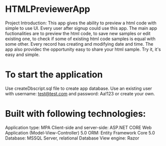 # HTMLPreviewerApp
 Project Introduction:
 This app gives the ability to preview a html code with simple to use UI. Every user after signup could use this app. The main app fuctionalities are to preview the html code, to save new samples or edit existing one, to check if some of existing html code samples is equal with some other. Every record has creating and modifying date and time. The app also provideс the opportunity easy to share your html sample. Try it, it's easy and simple.

# To start the application
Use createDbscript.sql file to create app database.
Use an existing user with username: test@test.com and password: Aa!123 or create your own.
  
# Built with following technologies:
Application type: MPA
Client-side and server-side: ASP.NET CORE Web Application (Model-View-Controller) 5.0
ORM: Entity Framework Core 5.0
Database: MSSQL Server, relational Database
View engine: Razor
